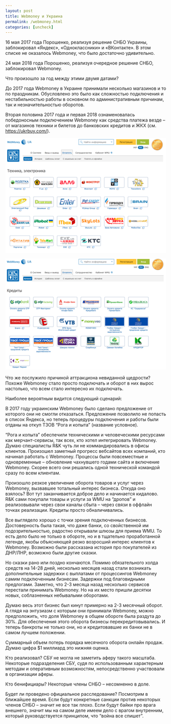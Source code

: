 ```yaml
---
layout: post
title: Webmoney и Украина
permalink: /webmoney.html
categories: [uncheck]
---
```


16 мая 2017 года Порошенко, реализуя решение СНБО Украины, заблокировал «Яндекс», «Одноклассники» и «ВКонтакте». В этом списке не оказалось Webmoney, что было достаточно удивительно.

24 мая 2018 года Порошенко, реализуя очередное решение СНБО, заблокировал Webmoney.

Что произошло за год между этими двумя датами?

До 2017 года Webmoney в Украине принимали несколько магазинов и то по праздникам. Обусловлено это было как сложностью подключения и нестабильностью работы в основном по административным причинам, так и незначительностью оборотов.

Вторая половина 2017 года и первая 2018 ознаменовалась победоносным подключением Webmoney как средства платежа везде – от магазинов техники и билетов до банковских кредитов и ЖКХ (см. https://ukrbuy.com/).

![Webmoney](/images/2018/05/wm_1.png)

![Webmoney](/images/2018/05/wm_2.png)

Что же послужило причиной аттракциона невиданной щедрости? Похоже Webmoney стало просто подключать и оборот в них вырос настолько, что всем стало интересно их подключать.

Наиболее вероятным видится следующий сценарий:

В 2017 году украинским Webmoney было сделано предложение от которого они не смогли отказаться. Предложение позволило не попасть в список Яндекса, но теперь процедуры подключения и работы были отданы на откуп ТЗОВ “Рога и копыта” (название условное).

“Рога и копыта” обеспечили техническими и человеческими ресурсами как мерчант-сервисы, так всех, кто хотел интегрировать Webmoney. Думаю специалисты R&K чуть ли не коммандировались в офисы клиентов. Произошел заметный прогресс вебсайтов всех компаний, кто начинал работать с Webmoney. Процессы были повсеместные и одновременные – обновление чахнувшего годами сайта и включение Webmoney. Скорее всего они решались одной технической командой сразу по всем клиентам.

Произошло резкое увеличение оборота товаров и услуг через Webmoney, вызвавшее  тотальный интерес бизнеса. Откуда оно взялось? Вот тут заканчивается доброе дело и начинается кидалово. R&K сами покупали товары и услуги за WMU на “дропов” и реализовывали через свои каналы сбыта – через связи в оффлайн точках реализации. Кредиты просто обналичивались. 

Все выглядело хорошо с точки зрения подключенных бизнесов. Достоверность была такая, что даже банки, со свойственной им подозрительностью, радостно открывали шлюзы для приема WMU. То есть дело было не только в обороте, но и в тщательно проработанной легенде, якобы объясняющей резко возросший интерес клиентов к Webmoney. Возможно были рассказана история про покупателей из ДНР/ЛНР, возможно были другие сказки.

Но сказки рано или поздно кончаются. Помимо обязательного холда средств на 14-28 дней, несколько месяцев назад стали возникать дополнительные задержки с выплатами от процессингов Webmoney самим подключенным бизнесам. Задержки под благовидными предлогами. Заметно, что 2-3 месяца назад несколько сервисов перестали принимать Webmoney.  Но на их место пришли десятки новых, соблазненных небывалыми оборотами.

Думаю весь этот бизнес был кинут примерно на 2-3 месячный оборот. А глядя на энтузиазм с которым они принимали Webmoney, можно предположить, что доля Webmoney в общем обороте была раздута до 30%.  Для обеспечения этого оборота бизнесы перекредитовывались. И теперь банкроты не только они, но и кредитовавшие их банки не в самом лучшем положении.

Суммарный объем потерь порядка месячного оборота онлайн продаж. Думаю цифра $1 миллиард это нижняя оценка.

Кто реализовал?
СБУ не могла не заметить аферу такого масштаба. Некоторые подразделения СБУ, судя по использованным характерным методам и оперативным возможностям, непосредственно участвовали в организации аферы.

Кто бенифициары?
Некоторые члены СНБО – несомненно в доле.

Будет ли проведено официальное расследование? Посмотрим в ближайшее время. Если будут конкретные санкции против некоторых членов СНБО – значит не все так плохо. Если будут байки про врага внешнего, значит мы на самом деле имеем дело с врагом внутренним, который руководствуется принципом, что “война все спишет”.
